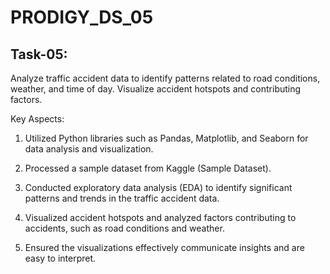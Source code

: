 # PRODIGY_DS_05

## Task-05:
Analyze traffic accident data to identify patterns related to road conditions, weather, and time of day. Visualize accident hotspots and contributing factors.

Key Aspects:

1. Utilized Python libraries such as Pandas, Matplotlib, and Seaborn for data analysis and visualization.

2. Processed a sample dataset from Kaggle (Sample Dataset).

3. Conducted exploratory data analysis (EDA) to identify significant patterns and trends in the traffic accident data.

4. Visualized accident hotspots and analyzed factors contributing to accidents, such as road conditions and weather.

5. Ensured the visualizations effectively communicate insights and are easy to interpret.
